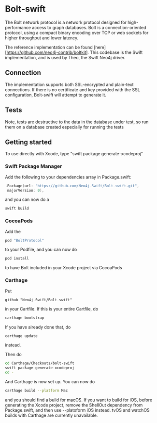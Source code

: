 # Bolt-swift
The Bolt network protocol is a network protocol designed for high-performance access to graph databases. Bolt is a connection-oriented protocol, using a compact binary encoding over TCP or web sockets for higher throughput and lower latency.

The reference implementation can be found [here][https://github.com/neo4j-contrib/boltkit]. This codebase is the Swift implementation, and is used by Theo, the Swift Neo4j driver.

## Connection
The implementation supports both SSL-encrypted and plain-text connections. If there is no certificate and key provided with the SSL configuration, Bolt-swift will attempt to generate it.

## Tests

Note, tests are destructive to the data in the database under test, so run them on a database created especially for running the tests

## Getting started

To use directly with Xcode, type "swift package generate-xcodeproj"


### Swift Package Manager
Add the following to your dependencies array in Package.swift:
```swift
.Package(url: "https://github.com/Neo4j-Swift/Bolt-swift.git",
 majorVersion: 0),
```
and you can now do a
```bash
swift build
```

### CocoaPods
Add the 
```ruby
pod "BoltProtocol"
```
to your Podfile, and you can now do
```bash
pod install
```
to have Bolt included in your Xcode project via CocoaPods

### Carthage
Put 
```ogdl
github "Neo4j-Swift/Bolt-swift"
```
in your Cartfile. If this is your entire Cartfile, do
```bash
carthage bootstrap
```
If you have already done that, do
```bash
carthage update
```
instead.

Then do 
```bash
cd Carthage/Checkouts/bolt-swift
swift package generate-xcodeproj
cd -
```

And Carthage is now set up. You can now do
```bash
carthage build --platform Mac
```
and you should find a build for macOS. If you want to build for iOS, before generating the Xcode project, remove the ShellOut dependency from Package.swift, and then use --platoform iOS instead.
tvOS and watchOS builds with Carthage are currently unavailable.
